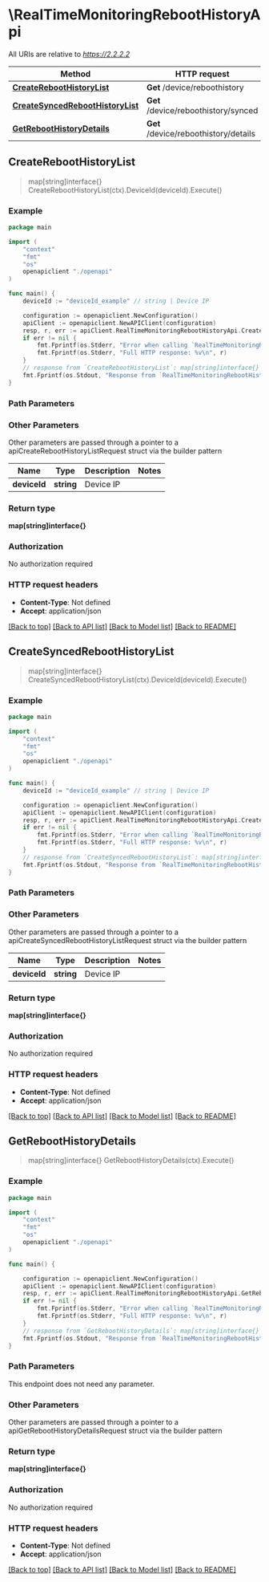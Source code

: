 # \RealTimeMonitoringRebootHistoryApi

All URIs are relative to *https://2.2.2.2*

Method | HTTP request | Description
------------- | ------------- | -------------
[**CreateRebootHistoryList**](RealTimeMonitoringRebootHistoryApi.md#CreateRebootHistoryList) | **Get** /device/reboothistory | 
[**CreateSyncedRebootHistoryList**](RealTimeMonitoringRebootHistoryApi.md#CreateSyncedRebootHistoryList) | **Get** /device/reboothistory/synced | 
[**GetRebootHistoryDetails**](RealTimeMonitoringRebootHistoryApi.md#GetRebootHistoryDetails) | **Get** /device/reboothistory/details | 



## CreateRebootHistoryList

> map[string]interface{} CreateRebootHistoryList(ctx).DeviceId(deviceId).Execute()





### Example

```go
package main

import (
    "context"
    "fmt"
    "os"
    openapiclient "./openapi"
)

func main() {
    deviceId := "deviceId_example" // string | Device IP

    configuration := openapiclient.NewConfiguration()
    apiClient := openapiclient.NewAPIClient(configuration)
    resp, r, err := apiClient.RealTimeMonitoringRebootHistoryApi.CreateRebootHistoryList(context.Background()).DeviceId(deviceId).Execute()
    if err != nil {
        fmt.Fprintf(os.Stderr, "Error when calling `RealTimeMonitoringRebootHistoryApi.CreateRebootHistoryList``: %v\n", err)
        fmt.Fprintf(os.Stderr, "Full HTTP response: %v\n", r)
    }
    // response from `CreateRebootHistoryList`: map[string]interface{}
    fmt.Fprintf(os.Stdout, "Response from `RealTimeMonitoringRebootHistoryApi.CreateRebootHistoryList`: %v\n", resp)
}
```

### Path Parameters



### Other Parameters

Other parameters are passed through a pointer to a apiCreateRebootHistoryListRequest struct via the builder pattern


Name | Type | Description  | Notes
------------- | ------------- | ------------- | -------------
 **deviceId** | **string** | Device IP | 

### Return type

**map[string]interface{}**

### Authorization

No authorization required

### HTTP request headers

- **Content-Type**: Not defined
- **Accept**: application/json

[[Back to top]](#) [[Back to API list]](../README.md#documentation-for-api-endpoints)
[[Back to Model list]](../README.md#documentation-for-models)
[[Back to README]](../README.md)


## CreateSyncedRebootHistoryList

> map[string]interface{} CreateSyncedRebootHistoryList(ctx).DeviceId(deviceId).Execute()





### Example

```go
package main

import (
    "context"
    "fmt"
    "os"
    openapiclient "./openapi"
)

func main() {
    deviceId := "deviceId_example" // string | Device IP

    configuration := openapiclient.NewConfiguration()
    apiClient := openapiclient.NewAPIClient(configuration)
    resp, r, err := apiClient.RealTimeMonitoringRebootHistoryApi.CreateSyncedRebootHistoryList(context.Background()).DeviceId(deviceId).Execute()
    if err != nil {
        fmt.Fprintf(os.Stderr, "Error when calling `RealTimeMonitoringRebootHistoryApi.CreateSyncedRebootHistoryList``: %v\n", err)
        fmt.Fprintf(os.Stderr, "Full HTTP response: %v\n", r)
    }
    // response from `CreateSyncedRebootHistoryList`: map[string]interface{}
    fmt.Fprintf(os.Stdout, "Response from `RealTimeMonitoringRebootHistoryApi.CreateSyncedRebootHistoryList`: %v\n", resp)
}
```

### Path Parameters



### Other Parameters

Other parameters are passed through a pointer to a apiCreateSyncedRebootHistoryListRequest struct via the builder pattern


Name | Type | Description  | Notes
------------- | ------------- | ------------- | -------------
 **deviceId** | **string** | Device IP | 

### Return type

**map[string]interface{}**

### Authorization

No authorization required

### HTTP request headers

- **Content-Type**: Not defined
- **Accept**: application/json

[[Back to top]](#) [[Back to API list]](../README.md#documentation-for-api-endpoints)
[[Back to Model list]](../README.md#documentation-for-models)
[[Back to README]](../README.md)


## GetRebootHistoryDetails

> map[string]interface{} GetRebootHistoryDetails(ctx).Execute()





### Example

```go
package main

import (
    "context"
    "fmt"
    "os"
    openapiclient "./openapi"
)

func main() {

    configuration := openapiclient.NewConfiguration()
    apiClient := openapiclient.NewAPIClient(configuration)
    resp, r, err := apiClient.RealTimeMonitoringRebootHistoryApi.GetRebootHistoryDetails(context.Background()).Execute()
    if err != nil {
        fmt.Fprintf(os.Stderr, "Error when calling `RealTimeMonitoringRebootHistoryApi.GetRebootHistoryDetails``: %v\n", err)
        fmt.Fprintf(os.Stderr, "Full HTTP response: %v\n", r)
    }
    // response from `GetRebootHistoryDetails`: map[string]interface{}
    fmt.Fprintf(os.Stdout, "Response from `RealTimeMonitoringRebootHistoryApi.GetRebootHistoryDetails`: %v\n", resp)
}
```

### Path Parameters

This endpoint does not need any parameter.

### Other Parameters

Other parameters are passed through a pointer to a apiGetRebootHistoryDetailsRequest struct via the builder pattern


### Return type

**map[string]interface{}**

### Authorization

No authorization required

### HTTP request headers

- **Content-Type**: Not defined
- **Accept**: application/json

[[Back to top]](#) [[Back to API list]](../README.md#documentation-for-api-endpoints)
[[Back to Model list]](../README.md#documentation-for-models)
[[Back to README]](../README.md)

